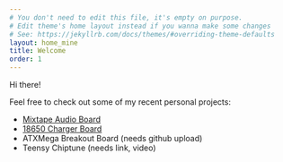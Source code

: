 ```yaml
---
# You don't need to edit this file, it's empty on purpose.
# Edit theme's home layout instead if you wanna make some changes
# See: https://jekyllrb.com/docs/themes/#overriding-theme-defaults
layout: home_mine
title: Welcome
order: 1
---
```


Hi there!

Feel free to check out some of my recent personal projects:
* [Mixtape Audio Board](https://github.com/bkeegs/Mixtape-Board)
* [18650 Charger Board](https://github.com/bkeegs/18650-Charge-Board)
* ATXMega Breakout Board (needs github upload)
* Teensy Chiptune (needs link, video)

